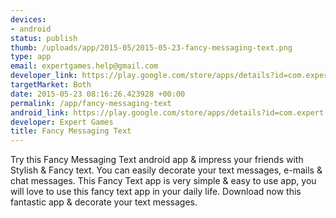 ```yaml
--- 
devices: 
- android
status: publish
thumb: /uploads/app/2015-05/2015-05-23-fancy-messaging-text.png
type: app
email: expertgames.help@gmail.com
developer_link: https://play.google.com/store/apps/details?id=com.expert.fancytext
targetMarket: Both
date: 2015-05-23 08:16:26.423928 +00:00
permalink: /app/fancy-messaging-text
android_link: https://play.google.com/store/apps/details?id=com.expert.fancytext
developer: Expert Games
title: Fancy Messaging Text
---
```


Try this Fancy Messaging Text android app & impress your friends with Stylish & Fancy text. You can easily decorate your text messages, e-mails & chat messages.
This Fancy Text app is very simple & easy to use app, you will love to use this fancy text app in your daily life. Download now this fantastic app & decorate your text messages.
